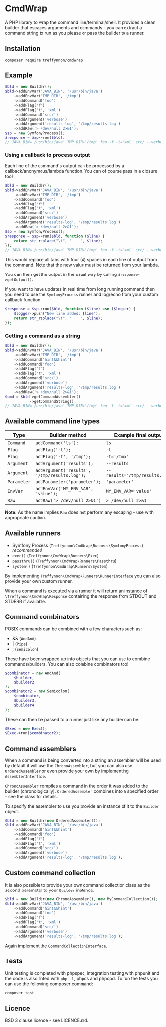 # CmdWrap

A PHP library to wrap the command line/terminal/shell. It provides a clean
builder that escapes arguments and commands - you can extract a command
string to run as you please or pass the builder to a runner.

## Installation

```bash
composer require treffynnon/cmdwrap
```

## Example

```php
$bld = new Builder();
$bld->addEnvVar('JAVA_BIN', '/usr/bin/java')
    ->addEnvVar('TMP_DIR', '/tmp')
    ->addCommand('foo')
    ->addFlag('f')
    ->addFlag('t', 'xml')
    ->addCommand('src/')
    ->addArgument('verbose')
    ->addArgument('results-log', '/tmp/results.log')
    ->addRaw('> /dev/null 2>&1');
$sp = new SymfonyProcess();
$response = $sp->run($bld);
// JAVA_BIN='/usr/bin/java' TMP_DIR='/tmp' foo -f -t='xml' src/ --verbose --results-log='/tmp/results.log' > /dev/null 2>&1
```

### Using a callback to process output

Each line of the command's output can be processed by a callback/anonymous/lambda function.
You can of course pass in a closure too!

```php
$bld = new Builder();
$bld->addEnvVar('JAVA_BIN', '/usr/bin/java')
    ->addEnvVar('TMP_DIR', '/tmp')
    ->addCommand('foo')
    ->addFlag('f')
    ->addFlag('t', 'xml')
    ->addCommand('src/')
    ->addArgument('verbose')
    ->addArgument('results-log', '/tmp/results.log')
    ->addRaw('> /dev/null 2>&1');
$sp = new SymfonyProcess();
$response = $sp->run($bld, function ($line) {
    return str_replace("\t", '    ', $line);
});
// JAVA_BIN='/usr/bin/java' TMP_DIR='/tmp' foo -f -t='xml' src/ --verbose --results-log='/tmp/results.log' > /dev/null 2>&1
```

This would replace all tabs with four (4) spaces in each line of output from the command.
Note that the new value must be returned from your lambda.

You can then get the output in the usual way by calling `$response->getOutput()`.

If you want to have updates in real time from long running command then you need
to use the `SymfonyProcess` runner and log/echo from your custom callback function.

```php
$response = $sp->run($bld, function ($line) use ($logger) {
    $logger->push("New line added: $line");
    return str_replace("\t", '    ', $line);
});
```

### Getting a command as a string

```php
$bld = new Builder();
$bld->addEnvVar('JAVA_BIN', '/usr/bin/java')
    ->addEnvVar('TMP_DIR', '/tmp')
    ->addCommand('hint&&hint')
    ->addCommand('foo')
    ->addFlag('f')
    ->addFlag('t', 'xml')
    ->addCommand('src/')
    ->addArgument('verbose')
    ->addArgument('results-log', '/tmp/results.log')
    ->addRaw('> /dev/null 2>&1');
$cmd = $bld->getCommandAssembler()
           ->getCommandString();
// JAVA_BIN='/usr/bin/java' TMP_DIR='/tmp' foo -f -t='xml' src/ --verbose --results-log='/tmp/results.log' > /dev/null 2>&1
```

## Available command line types

| Type        | Builder method                                | Example final output           |
| ----------- | --------------------------------------------- | ------------------------------ |
| `Command`   | `addCommand('ls');`                           | `ls`                           |
| `Flag`      | `addFlag('-t');`                              | `-t`                           |
| `Flag`      | `addFlag('-t', '/tmp');`                      | `-t='/tmp'`                    |
| `Argument`  | `addArgument('results');`                     | `--results`                    |
| `Argument`  | `addArgument('results', '/tmp/results.log');` | `--results='/tmp/results.log'` |
| `Parameter` | `addParameter('parameter');`                  | `'parameter'`                  |
| `EnvVar`    | `addEnvVar('MY_ENV_VAR', 'value');`           | `MY_ENV_VAR='value'`           |
| `Raw`       | `addRaw('> /dev/null 2>&1')`                  | `> /dev/null 2>&1`             |

**Note:** As the name implies `Raw` does not perform any escaping - use with
appropriate caution.

## Available runners

* Symfony Process (`Treffynnon\CmdWrap\Runners\SymfonyProcess`) _recommended_
* `exec()` (`Treffynnon\CmdWrap\Runners\Exec`)
* `passthru()` (`Treffynnon\CmdWrap\Runners\Passthru`)
* `system()` (`Treffynnon\CmdWrap\Runners\System`)

By implementing `Treffynnon\CmdWrap\Runners\RunnerInterface` you can also
provide your own custom runner.

When a command is executed via a runner it will return an instance of `\Treffynnon\CmdWrap\Response`
containing the response from STDOUT and STDERR if available.

## Command combinators

POSIX commands can be combined with a few characters such as:

* && (`AndAnd`)
* | (`Pipe`)
* ; (`Semicolon`)

These have been wrapped up into objects that you can use to combine
commands/builders. You can also combine combinators too!

```php
$combinator = new AndAnd(
    $builder,
    $builder2
);
$combinator2 = new Semicolon(
    $combinator,
    $builder3,
    $builder4
);
```

These can then be passed to a runner just like any builder can be:

```php
$Exec = new Exec();
$Exec->run($combinator2);
```

## Command assemblers

When a command is being converted into a string an assembler will be used
by default it will use the `ChronoAssembler`, but you can also use
`OrderedAssembler` or even provide your own by implementing `AssemblerInterface`.

`ChronoAssembler` compiles a command in the order it was added to the
builder (chronologically). `OrderedAssembler` combines into a specified
order - see the class for details.

To specify the assembler to use you provide an instance of it to the `Builder`
object.

```php
$bld = new Builder(new OrderedAssembler());
$bld->addEnvVar('JAVA_BIN', '/usr/bin/java')
    ->addCommand('hint&&hint')
    ->addCommand('foo')
    ->addFlag('f')
    ->addFlag('t', 'xml')
    ->addCommand('src/')
    ->addArgument('verbose')
    ->addArgument('results-log', '/tmp/results.log');
```

## Custom command collection

It is also possible to provide your own command collection class as the
second parameter to your `Builder` instance.

```php
$bld = new Builder(new ChronoAssembler(), new MyCommandCollection());
$bld->addEnvVar('JAVA_BIN', '/usr/bin/java')
    ->addCommand('hint&&hint')
    ->addCommand('foo')
    ->addFlag('f')
    ->addFlag('t', 'xml')
    ->addCommand('src/')
    ->addArgument('verbose')
    ->addArgument('results-log', '/tmp/results.log');
```

Again implement the `CommandCollectionInterface`.

## Tests

Unit testing is completed with phpspec, integration testing with phpunit
and the code is also linted with `php -l`, phpcs and phpcpd. To run the
tests you can use the following composer command:

```bash
composer test
```

## Licence

BSD 3 clause licence - see LICENCE.md.
